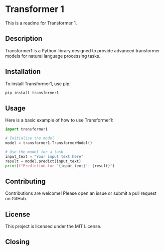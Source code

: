 # Transformer 1

This is a readme for Transformer 1.

## Description
Transformer1 is a Python library designed to provide advanced transformer models for natural language processing tasks.
 
## Installation
To install Transformer1, use pip:
```bash
pip install transformer1
```

## Usage
Here is a basic example of how to use Transformer1:
```python
import transformer1

# Initialize the model
model = transformer1.TransformerModel()

# Use the model for a task
input_text = "Your input text here"
result = model.predict(input_text)
print(f"Prediction for '{input_text}': {result}")
```

## Contributing
Contributions are welcome! Please open an issue or submit a pull request on GitHub.

## License
This project is licensed under the MIT License.

## Closing